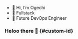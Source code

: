 - 👋 Hi, I’m Ogechi
- 👀 Fullstack
- 🌱 Future DevOps Engineer

### Heloo there 👋 {#custom-id}

<!---
Dev-Ogechi/Dev-Ogechi is a ✨ special ✨ repository because its `README.md` (this file) appears on your GitHub profile.
You can click the Preview link to take a look at your changes.
--->
